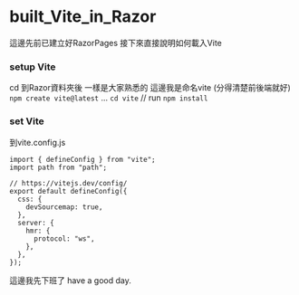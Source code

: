 # built_Vite_in_Razor
這邊先前已建立好RazorPages
接下來直接說明如何載入Vite

### setup Vite
cd 到Razor資料夾後
一樣是大家熟悉的 
這邊我是命名vite (分得清楚前後端就好)
```npm create vite@latest```
...
```cd vite```
  // run
```npm install```
### set Vite
到vite.config.js
```
import { defineConfig } from "vite";
import path from "path";

// https://vitejs.dev/config/
export default defineConfig({
  css: {
    devSourcemap: true,
  },
  server: {
    hmr: {
      protocol: "ws",
    },
  },
});
```


這邊我先下班了 have a good day.
